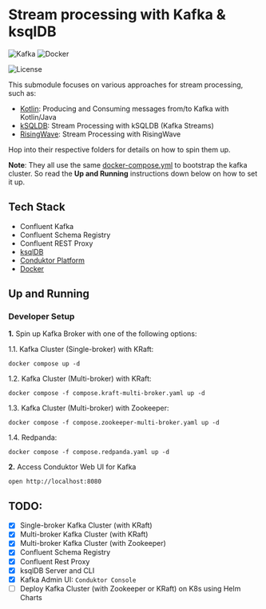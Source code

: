 # Stream processing with Kafka & ksqlDB

![Kafka](https://img.shields.io/badge/Confluent_Kafka-7.8-141414?style=flat&logo=apachekafka&logoColor=white&labelColor=141414)
![Docker](https://img.shields.io/badge/Docker-329DEE?style=flat&logo=docker&logoColor=white&labelColor=329DEE)

![License](https://img.shields.io/badge/license-CC--BY--SA--4.0-31393F?style=flat&logo=creativecommons&logoColor=black&labelColor=white)

This submodule focuses on various approaches for stream processing, such as:

- [Kotlin](kotlin/): Producing and Consuming messages from/to Kafka with Kotlin/Java
- [kSQLDB](ksqldb/): Stream Processing with kSQLDB (Kafka Streams)
- [RisingWave](risingwave/): Stream Processing with RisingWave

Hop into their respective folders for details on how to spin them up.

**Note**: They all use the same [docker-compose.yml](docker-compose.yml) to bootstrap the kafka cluster. So read the **Up and Running** instructions down below on how to set it up.


## Tech Stack
- Confluent Kafka
- Confluent Schema Registry
- Confluent REST Proxy
- [ksqlDB](https://ksqldb.io/)
- [Conduktor Platform](https://v2.conduktor.io/)
- [Docker](https://docs.docker.com/get-docker/)


## Up and Running

### Developer Setup

**1.** Spin up Kafka Broker with one of the following options:

1.1. Kafka Cluster (Single-broker) with KRaft:
```shell
docker compose up -d
```

1.2. Kafka Cluster (Multi-broker) with KRaft:
```shell
docker compose -f compose.kraft-multi-broker.yaml up -d
```

1.3. Kafka Cluster (Multi-broker) with Zookeeper:
```shell
docker compose -f compose.zookeeper-multi-broker.yaml up -d
```

1.4. Redpanda:
```shell
docker compose -f compose.redpanda.yaml up -d
```

**2.** Access Conduktor Web UI for Kafka
```shell
open http://localhost:8080
```

## TODO:
- [x] Single-broker Kafka Cluster (with KRaft)
- [x] Multi-broker Kafka Cluster (with KRaft)
- [x] Multi-broker Kafka Cluster (with Zookeeper)
- [x] Confluent Schema Registry
- [x] Confluent Rest Proxy
- [x] ksqlDB Server and CLI
- [x] Kafka Admin UI: `Conduktor Console`
- [ ] Deploy Kafka Cluster (with Zookeeper or KRaft) on K8s using Helm Charts
